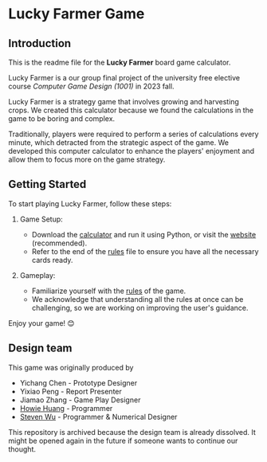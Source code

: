 # Lucky Farmer Game

## Introduction

This is the readme file for the **Lucky Farmer** board game calculator.

Lucky Farmer is a our group final project of the university free elective course *Computer Game Design (1001)* in 2023 fall.  

Lucky Farmer is a strategy game that involves growing and harvesting crops. We created this calculator because we found the calculations in the game to be boring and complex.

Traditionally, players were required to perform a series of calculations every minute, which detracted from the strategic aspect of the game. We developed this computer calculator to enhance the players' enjoyment and allow them to focus more on the game strategy.

## Getting Started

To start playing Lucky Farmer, follow these steps:

1. Game Setup:
   - Download the [calculator](/lucky_farmer.py) and run it using Python, or visit the [website](https://lucky-farmer.haotian22.top) (recommended).
   - Refer to the end of the [rules](/rules.md) file to ensure you have all the necessary cards ready.

2. Gameplay:
   - Familiarize yourself with the [rules](/rules.md) of the game.
   - We acknowledge that understanding all the rules at once can be challenging, so we are working on improving the user's guidance.

Enjoy your game! 😊

## Design team

This game was originally produced by

- Yichang Chen - Prototype Designer
- Yixiao Peng - Report Presenter
- Jiamao Zhang - Game Play Designer
- [Howie Huang](https://github.com/haotian22) - Programmer
- [Steven Wu](https://github.com/steven52880) - Programmer & Numerical Designer

This repository is archived because the design team is already dissolved. It might be opened again in the future if someone wants to continue our thought.
